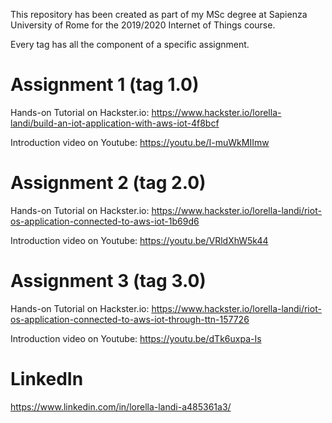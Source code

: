 This repository has been created as part of my MSc degree at Sapienza University of Rome for the 2019/2020 Internet of Things course.

Every tag has all the component of a specific assignment.

# Assignment 1 (tag 1.0)

Hands-on Tutorial on Hackster.io: https://www.hackster.io/lorella-landi/build-an-iot-application-with-aws-iot-4f8bcf

Introduction video on Youtube: https://youtu.be/I-muWkMIImw

# Assignment 2 (tag 2.0)
Hands-on Tutorial on Hackster.io: https://www.hackster.io/lorella-landi/riot-os-application-connected-to-aws-iot-1b69d6

Introduction video on Youtube: https://youtu.be/VRldXhW5k44

# Assignment 3 (tag 3.0)
Hands-on Tutorial on Hackster.io: https://www.hackster.io/lorella-landi/riot-os-application-connected-to-aws-iot-through-ttn-157726

Introduction video on Youtube: https://youtu.be/dTk6uxpa-Is

# LinkedIn
https://www.linkedin.com/in/lorella-landi-a485361a3/
